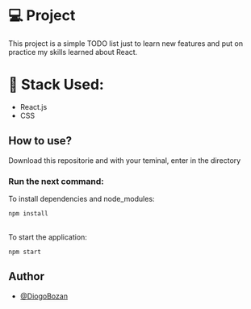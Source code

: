 # 💻 Project

This project is a simple TODO list just to learn new features and put on practice my skills learned about React.

# 🚀 Stack Used:

- React.js
- CSS

## How to use?

Download this repositorie and with your teminal, enter in the directory

### Run the next command:

To install dependencies and node_modules:
<br>

```
npm install
```

<br>To start the application:

```
npm start
```

## Author

- [@DiogoBozan](linkedin.com/in/diogobozan/)
